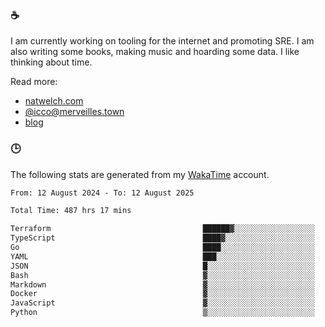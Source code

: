 ### ☕

I am currently working on tooling for the internet and promoting SRE. I am also writing some books, making music and hoarding some data. I like thinking about time.

Read more:

 - [natwelch.com](https://natwelch.com)
 - [@icco@merveilles.town](https://merveilles.town/@icco)
 - [blog](https://writing.natwelch.com)

### 🕒

The following stats are generated from my [WakaTime](https://wakatime.com/@icco) account.

<!--START_SECTION:waka-->

```txt
From: 12 August 2024 - To: 12 August 2025

Total Time: 487 hrs 17 mins

Terraform                                  ██████▓░░░░░░░░░░░░░░░░░░   27.09 %
TypeScript                                 ████▓░░░░░░░░░░░░░░░░░░░░   18.92 %
Go                                         ████░░░░░░░░░░░░░░░░░░░░░   15.46 %
YAML                                       ███░░░░░░░░░░░░░░░░░░░░░░   11.81 %
JSON                                       █░░░░░░░░░░░░░░░░░░░░░░░░   04.37 %
Bash                                       ▓░░░░░░░░░░░░░░░░░░░░░░░░   02.99 %
Markdown                                   ▓░░░░░░░░░░░░░░░░░░░░░░░░   02.98 %
Docker                                     ▓░░░░░░░░░░░░░░░░░░░░░░░░   02.22 %
JavaScript                                 ▓░░░░░░░░░░░░░░░░░░░░░░░░   02.08 %
Python                                     ▒░░░░░░░░░░░░░░░░░░░░░░░░   01.65 %
```

<!--END_SECTION:waka-->
